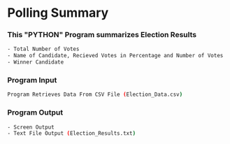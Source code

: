 # Polling Summary

### This "PYTHON" Program summarizes Election Results
```bash
- Total Number of Votes
- Name of Candidate, Recieved Votes in Percentage and Number of Votes
- Winner Candidate
```

### Program Input
```bash
Program Retrieves Data From CSV File (Election_Data.csv)
```

### Program Output
```bash
- Screen Output
- Text File Output (Election_Results.txt)
```

